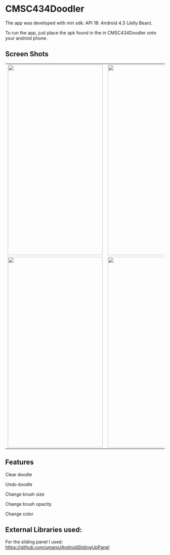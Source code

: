 # CMSC434Doodler
The app was developed with min sdk: API 18: Android 4.3 (Jelly Bean).

To run the app, just place the apk found in the in CMSC434Doodler onto your android phone.

## Screen Shots
<table class="tg">
<tr>
    <td class="tg-031e"><img src="https://cloud.githubusercontent.com/assets/6146961/13973665/a7c918f0-f07b-11e5-95d1-7f486628391e.png" width=300px height=600px></td>
    <td class="tg-031e"><img src="https://cloud.githubusercontent.com/assets/6146961/13974208/23c26cbe-f080-11e5-9619-2aabeaa4691d.png" width=300px height=600px></td>
  </tr>
  <tr>
    <td class="tg-031e"><img src="https://cloud.githubusercontent.com/assets/6146961/13973661/a374e626-f07b-11e5-974a-1d24808c408e.png" width=300px height=600px></td>
    <td class="tg-031e"><img src="https://cloud.githubusercontent.com/assets/6146961/13973657/9b35499c-f07b-11e5-9420-d19e9bde7701.png" width=300px height=600px></td>
  </tr>
</table>

## Features
Clear doodle

Undo doodle

Change brush size

Change brush opacity

Change color

##  External Libraries used:
For the sliding panel I used: https://github.com/umano/AndroidSlidingUpPanel
